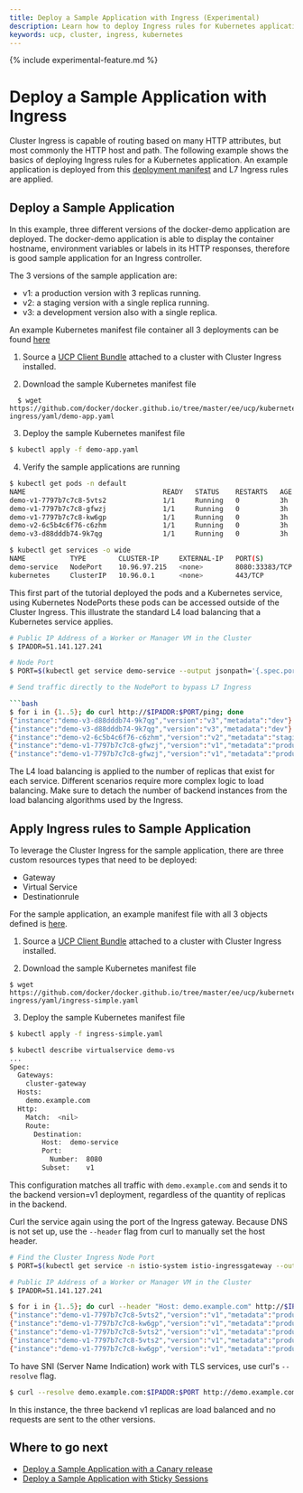 ```yaml
---
title: Deploy a Sample Application with Ingress (Experimental)
description: Learn how to deploy Ingress rules for Kubernetes applications.
keywords: ucp, cluster, ingress, kubernetes
---
```


{% include experimental-feature.md %}

# Deploy a Sample Application with Ingress 

Cluster Ingress is capable of routing based on many HTTP attributes, but most
commonly the HTTP host and path. The following example shows the basics of
deploying Ingress rules for a Kubernetes application. An example application is
deployed from this [deployment manifest](./yaml/demo-app.yaml) and L7 Ingress
rules are applied.

## Deploy a Sample Application

In this example, three different versions of the docker-demo application are
deployed. The docker-demo application is able to display the container hostname,
environment variables or labels in its HTTP responses, therefore is good sample
application for an Ingress controller.

The 3 versions of the sample application are:

- v1: a production version with 3 replicas running.
- v2: a staging version with a single replica running.
- v3: a development version also with a single replica. 

An example Kubernetes manifest file container all 3 deployments can be found [here](./yaml/demo-app.yaml)

  1) Source a [UCP Client Bundle](/ee/ucp/user-access/cli/) attached to a
     cluster with Cluster Ingress installed. 

  2) Download the sample Kubernetes manifest file

  ```
    $ wget https://github.com/docker/docker.github.io/tree/master/ee/ucp/kubernetes/cluster-ingress/yaml/demo-app.yaml
  ```

  3) Deploy the sample Kubernetes manifest file 
  
  ```bash
  $ kubectl apply -f demo-app.yaml
  ```

  4) Verify the sample applications are running

  ```bash
  $ kubectl get pods -n default
  NAME                                  READY   STATUS    RESTARTS   AGE
  demo-v1-7797b7c7c8-5vts2              1/1     Running   0          3h
  demo-v1-7797b7c7c8-gfwzj              1/1     Running   0          3h
  demo-v1-7797b7c7c8-kw6gp              1/1     Running   0          3h
  demo-v2-6c5b4c6f76-c6zhm              1/1     Running   0          3h
  demo-v3-d88dddb74-9k7qg               1/1     Running   0          3h

  $ kubectl get services -o wide
  NAME           TYPE        CLUSTER-IP     EXTERNAL-IP   PORT(S)          AGE   SELECTOR
  demo-service   NodePort    10.96.97.215   <none>        8080:33383/TCP   3h    app=demo
  kubernetes     ClusterIP   10.96.0.1      <none>        443/TCP          1d    <none>
  ```

This first part of the tutorial deployed the pods and a Kubernetes service,
using Kubernetes NodePorts these pods can be accessed outside of the Cluster
Ingress. This illustrate the standard L4 load balancing that a Kubernetes
service applies. 

```bash
# Public IP Address of a Worker or Manager VM in the Cluster
$ IPADDR=51.141.127.241

# Node Port
$ PORT=$(kubectl get service demo-service --output jsonpath='{.spec.ports[?(@.name=="http")].nodePort}')

# Send traffic directly to the NodePort to bypass L7 Ingress

```bash
$ for i in {1..5}; do curl http://$IPADDR:$PORT/ping; done
{"instance":"demo-v3-d88dddb74-9k7qg","version":"v3","metadata":"dev"}
{"instance":"demo-v3-d88dddb74-9k7qg","version":"v3","metadata":"dev"}
{"instance":"demo-v2-6c5b4c6f76-c6zhm","version":"v2","metadata":"staging"}
{"instance":"demo-v1-7797b7c7c8-gfwzj","version":"v1","metadata":"production"}
{"instance":"demo-v1-7797b7c7c8-gfwzj","version":"v1","metadata":"production"}
```

The L4 load balancing is applied to the number of replicas that exist for each
service. Different scenarios require more complex logic to load balancing.
Make sure to detach the number of backend instances from the load balancing
algorithms used by the Ingress.

## Apply Ingress rules to Sample Application

To leverage the Cluster Ingress for the sample application, there are three custom resources types that need to be deployed:

  - Gateway
  - Virtual Service 
  - Destinationrule

For the sample application, an example manifest file with all 3 objects defined is [here](./yaml/ingress-simple.yaml).

  1) Source a [UCP Client Bundle](/ee/ucp/user-access/cli/) attached to a
     cluster with Cluster Ingress installed. 

  2) Download the sample Kubernetes manifest file

  ```
  $ wget https://github.com/docker/docker.github.io/tree/master/ee/ucp/kubernetes/cluster-ingress/yaml/ingress-simple.yaml
  ```
  
  3) Deploy the sample Kubernetes manifest file 
  
  ```bash
  $ kubectl apply -f ingress-simple.yaml

  $ kubectl describe virtualservice demo-vs
  ...
  Spec:
    Gateways:
      cluster-gateway
    Hosts:
      demo.example.com
    Http:
      Match:  <nil>
      Route:
        Destination:
          Host:  demo-service
          Port:
            Number:  8080
          Subset:    v1
  ```

This configuration matches all traffic with `demo.example.com` and sends it to
the backend version=v1 deployment, regardless of the quantity of replicas in
the backend. 

Curl the service again using the port of the Ingress gateway. Because DNS is
not set up, use the `--header` flag from curl to manually set the host header.

```bash
# Find the Cluster Ingress Node Port
$ PORT=$(kubectl get service -n istio-system istio-ingressgateway --output jsonpath='{.spec.ports[?(@.name=="http2")].nodePort}')

# Public IP Address of a Worker or Manager VM in the Cluster
$ IPADDR=51.141.127.241

$ for i in {1..5}; do curl --header "Host: demo.example.com" http://$IPADDR:$PORT/ping; done
{"instance":"demo-v1-7797b7c7c8-5vts2","version":"v1","metadata":"production","request_id":"2558fdd1-0cbd-4ba9-b104-0d4d0b1cef85"}
{"instance":"demo-v1-7797b7c7c8-kw6gp","version":"v1","metadata":"production","request_id":"59f865f5-15fb-4f49-900e-40ab0c44c9e4"}
{"instance":"demo-v1-7797b7c7c8-5vts2","version":"v1","metadata":"production","request_id":"fe233ca3-838b-4670-b6a0-3a02cdb91624"}
{"instance":"demo-v1-7797b7c7c8-5vts2","version":"v1","metadata":"production","request_id":"842b8d03-8f8a-4b4b-b7f4-543f080c3097"}
{"instance":"demo-v1-7797b7c7c8-kw6gp","version":"v1","metadata":"production","request_id":"197cbb1d-5381-4e40-bc6f-cccec22eccbc"}
```

To have SNI (Server Name Indication) work with TLS services, use curl's
`--resolve` flag.

```bash
$ curl --resolve demo.example.com:$IPADDR:$PORT http://demo.example.com/ping
```

In this instance, the three backend v1 replicas are load balanced and no
requests are sent to the other versions.

## Where to go next

- [Deploy a Sample Application with a Canary release](./canary/)
- [Deploy a Sample Application with Sticky Sessions](./sticky/)